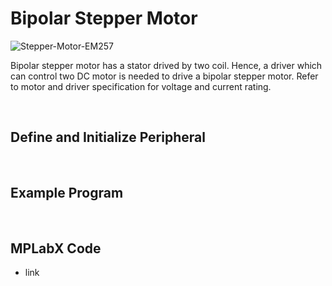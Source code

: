 # Bipolar Stepper Motor

![Stepper-Motor-EM257](https://github.com/user-attachments/assets/9e7d37e2-90f5-4b76-ab52-3e1ae5d8dac5)
<br/>

Bipolar stepper motor has a stator drived by two coil. Hence, a driver which can control two DC motor is needed to drive a bipolar stepper motor. Refer to motor and driver specification for voltage and current rating.
<br/>

<br/>

## Define and Initialize Peripheral

<br/>

## Example Program

<br/>

## MPLabX Code

* link
<br/>

<br/>
